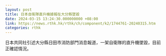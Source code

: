 ```yaml
---
layout: post
title: 日本自衛隊直升機據報在大分縣墜毀
date: 2024-03-15 13:24:30.000000000 +08:00
link: https://news.rthk.hk/rthk/ch/component/k2/1744761-20240315.htm
categories: rthk
---
```


日本共同社引述大分縣日田市消防部門消息報道，一架自衛隊的直升機墜毀，目前正確認情況。
